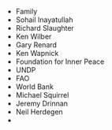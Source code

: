 - Family
- Sohail Inayatullah
- Richard Slaughter
- Ken Wilber
- Gary Renard
- Ken Wapnick
- Foundation for Inner Peace
- UNDP
- FAO
- World Bank
- Michael Squirrel
- Jeremy Drinnan
- Neil Herdegen
-